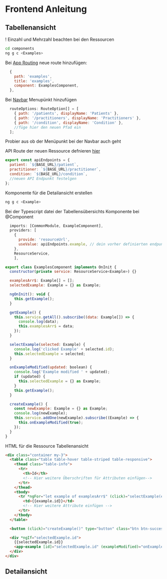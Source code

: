 # Frontend Anleitung

## Tabellenansicht

! Einzahl und Mehrzahl beachten bei den Ressourcen

```bash
cd components
ng g c <Examples>
```

Bei [App Routing](src/app/app-routing.module.ts) neue route hinzufügen:

```js
  {
    path: 'examples',
    title: 'examples',
    component: ExamplesComponent,
  },
```

Bei [Navbar](src/app/components/navbar/navbar.component.ts) Menupünkt hinzufügen

```js
  routeOptions: RouteOption[] = [
    { path: '/patients', displayName: 'Patients' },
    { path: '/practitioners', displayName: 'Practitioners' },
    { path: '/condition', displayName: 'Condition' },
    //füge hier den neuen Pfad ein
  ];
```

Probier aus ob der Menüpunkt bei der Navbar auch geht

API Route der neuen Ressource defnieren [hier](src/app/constants/index.ts)

```js
export const apiEndpoints = {
  patient: `${BASE_URL}/patient`,
  practitioner: `${BASE_URL}/practitioner`,
  condition: `${BASE_URL}/condition`,
  //neuen API Endpunkt festelgen
};
```

Komponente für die Detailansicht erstellen

```bash
ng g c <Example>
```

Bei der Typescript datei der Tabellensübersichts Komponente bei @Component

```js
  imports: [CommonModule, ExampleComponent],
  providers: [
    {
      provide: 'resourceUrl',
      useValue: apiEndpoints.example, // dein vorher definierten endpunk einfügen
    },
    ResourceService,
    ],

```

```js
export class ExamplesComponent implements OnInit {
  constructor(private service: ResourceService<Example>) {}

  examplesArr$: Example[] = [];
  selectedExample: Example = {} as Example;

  ngOnInit(): void {
    this.getExample();
  }

  getExample() {
    this.service.getAll().subscribe((data: Example[]) => {
      console.log(data);
      this.examplesArr$ = data;
    });
  }

  selectExample(selected: Example) {
    console.log('clicked Example' + selected.id);
    this.selectedExample = selected;
  }

  onExampleModified(updated: boolean) {
    console.log('Example modified ' + updated);
    if (updated) {
      this.selectedExample = {} as Example;
    }
    this.getExample();
  }

  createExample() {
    const newExample: Example = {} as Example;
    console.log(newExample);
    this.service.addOne(newExample).subscribe((Example) => {
      this.onExampleModified(true);
    });
  }
}
```

HTML für die Ressource Tabellenansicht

```html
<div class="container my-3">
  <table class="table table-hover table-striped table-responsive">
    <thead class="table-info">
      <tr>
        <th>Id</th>
        <!-- Hier weitere Überschriften für Attributen einfügen-->
      </tr>
    </thead>
    <tbody>
      <tr *ngFor="let example of examplesArr$" (click)="selectExample(example)" style="cursor:pointer; margin: 0;">
        <td>{{example.id}}</td>
        <!-- Hier weitere Attribute einfügen -->
      </tr>
    </tbody>
  </table>

  <button (click)="createExample()" type="button" class="btn btn-success"><i class="bi bi-plus-lg"></i> Add Example</button>

  <div *ngIf="selectedExample.id">
    {{selectedExample.id}}
    <app-example [id]="selectedExample.id" (exampleModified)="onExampleModified($event)"></app-example>
  </div>
</div>
```

## Detailansicht
